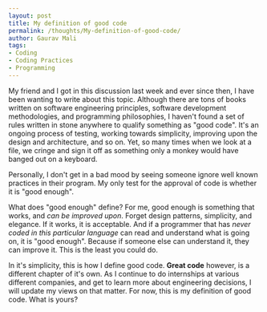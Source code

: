 ```yaml
---
layout: post
title: My definition of good code
permalink: /thoughts/My-definition-of-good-code/
author: Gaurav Mali
tags:
- Coding
- Coding Practices
- Programming
---
```


My friend and I got in this discussion last week and ever since then, I have been wanting to write about this topic. Although there are tons of books written on software engineering principles, software development methodologies, and programming philosophies, I haven't found a set of rules written in stone anywhere to qualify something as "good code". It's an ongoing process of testing, working towards simplicity, improving upon the design and architecture, and so on. Yet, so many times when we look at a file, we cringe and sign it off as something only a monkey would have banged out on a keyboard.

Personally, I don't get in a bad mood by seeing someone ignore well known practices in their program. My only test for the approval of code is whether it is "good enough".

What does "good enough" define? For me, good enough is something that works, and *can be improved upon*. Forget design patterns, simplicity, and elegance. If it works, it is acceptable. And if a programmer that has *never coded in this particular language* can read and understand what is going on, it is "good enough". Because if someone else can understand it, they can improve it. This is the least you could do.

In it's simplicity, this is how I define good code. **Great code** however, is a different chapter of it's own. As I continue to do internships at various different companies, and get to learn more about engineering decisions, I will update my views on that matter. For now, this is my definition of good code. What is yours?
